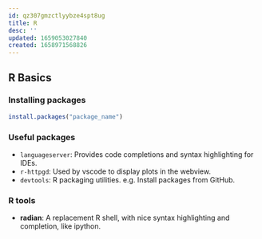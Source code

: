 ```yaml
---
id: qz307gmzctlyybze4spt8ug
title: R
desc: ''
updated: 1659053027840
created: 1658971568826
---
```


## R Basics

### Installing packages

```R
install.packages("package_name")
```

### Useful packages

- `languageserver`: Provides code completions and syntax highlighting for IDEs.
- `r-httpgd`: Used by vscode to display plots in the webview.
- `devtools`: R packaging utilities. e.g. Install packages from GitHub.


### R tools

- **radian**: A replacement R shell, with nice syntax highlighting and completion, like ipython.